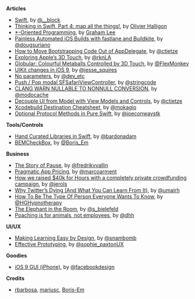 **Articles**

* [Swift](http://subjective-c.tumblr.com/post/130886615632/swift), by [@__block](https://twitter.com/__block)
* [Thinking in Swift, Part 4: map all the things!](http://alisoftware.github.io/swift/2015/10/11/thinking-in-swift-4/), by [Olivier Halligon](https://twitter.com/aligatr)
* [*-Oriented Programming](http://www.sicpers.info/2015/10/oriented-programming/), by [Graham Lee](https://twitter.com/iwasleeg)
* [Painless Automated iOS Builds with fastlane and Buildkite](http://engineering.hoteltonight.com/painless-ios-builds-with-fastlane-and-buildkite), by [@dougsuriano](https://twitter.com/dougsuriano)
* [How to Move Bootstrapping Code Out of AppDelegate](http://christiantietze.de/posts/2015/10/bootstrapping-appdelegate/), by [@ctietze](https://twitter.com/ctietze)
* [Exploring Apple’s 3D Touch](https://medium.com/@rknla/exploring-apple-s-3d-touch-f5980ef45af5), by [@rknLA](https://twitter.com/rknLA)
* [Globular: Colourful Metaballs Controlled by 3D Touch](http://flexmonkey.blogspot.pt/2015/10/globular-colourful-metaballs-controlled.html), by [@FlexMonkey](https://twitter.com/FlexMonkey)
* [UIKit changes in iOS 9](http://www.jessesquires.com/UIKit-changes-in-iOS-9/), by [@jesse_squires](https://twitter.com/jesse_squires)
* [No parameters](http://devetc.org/code/2015/10/14/no-parameters.html), by [@dev_etc](https://twitter.com/dev_etc)
* [Push / Pop modal SFSafariViewController](http://www.stringcode.co.uk/push-pop-modal-sfsafariviewcontroller-hacking-swipe-from-edge-gesture/), by [@stringcode](https://twitter.com/stringcode)
* [CLANG WARN NULLABLE TO NONNULL CONVERSION](http://modocache.io/clang-warn-nullable-to-nonnull-conversion), by [@modocache](https://twitter.com/modocache)
* [Decouple UI from Model with View Models and Controls](http://christiantietze.de/posts/2015/10/view-model-control/), by [@ctietze](https://twitter.com/ctietze)
* [Xcodebuild Destination Cheatsheet](http://www.mokacoding.com/blog/xcodebuild-destination-options/), by [@mokagio](https://twitter.com/mokagio)
* [Optional Protocol Methods in Pure Swift](http://blog.stablekernel.com/optional-protocol-methods-in-pure-swift), by [@joeconwaystk](https://twitter.com/joeconwaystk)

**Tools/Controls**

* [Hand Curated Libraries in Swift](http://www.ioscookies.com/), by [@bardonadam](https://twitter.com/bardonadam)
* [BEMCheckBox](https://github.com/Boris-Em/BEMCheckBox), by [@Boris_Em](https://twitter.com/Boris_Em)

**Business**

* [The Story of Pause](https://ustwo.com/blog/the-story-of-pause), by [@fredrikvvallin](https://twitter.com/fredrikvvallin)
* [Pragmatic App Pricing](http://www.marco.org/2015/10/13/pragmatic-pricing), by [@marcoarment](https://twitter.com/marcoarment)
* [How we raised $40k for Hours with a completely private crowdfunding campaign](https://medium.com/@jerols/6-things-we-learned-from-running-a-private-crowdfunding-campaign-33ac835de4dd), by [@jerols](https://medium.com/@jerols)
* [Why Twitter’s Dying (And What You Can Learn From It)](https://medium.com/bad-words/why-twitter-s-dying-and-what-you-can-learn-from-it-9ed233e37974), by [@umairh](https://twitter.com/umairh)
* [How To Be The Type Of Person Everyone Wants To Know](https://medium.com/the-coffeelicious/how-to-be-the-type-of-person-everyone-wants-to-know-b7e996313c39), by [@HGHypnotherapy](https://twitter.com/HGHypnotherapy)
* [The Elephant in the Room](http://samanthabielefeld.com/journal/the-elephant-in-the-room), by [@s_bielefeld](https://twitter.com/s_bielefeld)
* [Poaching is for animals, not employees](https://signalvnoise.com/posts/3962-poaching-is-for-animals-not-employees), by [@dhh](https://twitter.com/dhh)

**UI/UX**

* [Making Learning Easy by Design](https://medium.com/google-design/designing-a-ux-for-learning-ebed4fa0a798), by [@snambomb](https://twitter.com/snambomb)
* [Effective Prototyping](https://medium.com/@sophie_paxtonUX/effective-prototyping-ad97d2f469a0), by [@sophie_paxtonUX](https://twitter.com/sophie_paxtonUX)


**Goodies**

* [iOS 9 GUI (iPhone)](http://facebook.github.io/design/ios9.html), by [@facebookdesign](https://twitter.com/facebookdesign)


**Credits**

* [rbarbosa](https://github.com/rbarbosa), [mariusc](https://github.com/mariusc), [Boris-Em](https://github.com/Boris-Em)

